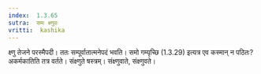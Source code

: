 ```yaml
---
index:  1.3.65
sutra:  समः क्ष्णुवः
vritti:  kashika 
---
```


क्ष्णु तेजने परस्मैपदी। ततः सम्पूर्वातात्मनेपदं भवति। समो गम्यृच्छि (1.3.29) इत्यत्र एव कस्मान् न पठितः? अकर्मकातिति तत्र वर्तते। संक्ष्णुते षस्त्रम्। संक्ष्णुवाते, संक्ष्णुवते।

